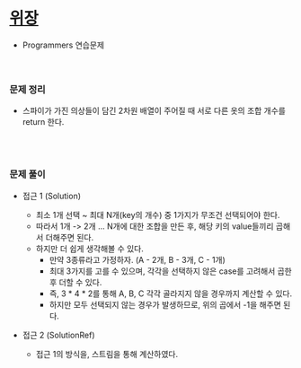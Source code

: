 # [위장](https://programmers.co.kr/learn/courses/30/lessons/42578)
- Programmers 연습문제  
<br><br>

### 문제 정리
- 스파이가 가진 의상들이 담긴 2차원 배열이 주어질 때 서로 다른 옷의 조합 개수를 return 한다.

  <br><br>

### 문제 풀이
- 접근 1 (Solution) 
   - 최소 1개 선택 ~ 최대 N개(key의 개수) 중 1가지가 무조건 선택되어야 한다.
   - 따라서 1개 -> 2개 ... N개에 대한 조합을 만든 후, 해당 키의 value들끼리 곱해서 더해주면 된다.
   - 하지만 더 쉽게 생각해볼 수 있다.
      - 만약 3종류라고 가정하자. (A - 2개, B - 3개, C - 1개)
      - 최대 3가지를 고를 수 있으며, 각각을 선택하지 않은 case를 고려해서 곱한 후 더할 수 있다.
      - 즉, 3 * 4 * 2를 통해 A, B, C 각각 골라지지 않을 경우까지 계산할 수 있다.
      - 하지만 모두 선택되지 않는 경우가 발생하므로, 위의 곱에서 -1을 해주면 된다.

- 접근 2 (SolutionRef)
    - 접근 1의 방식을, 스트림을 통해 계산하였다.